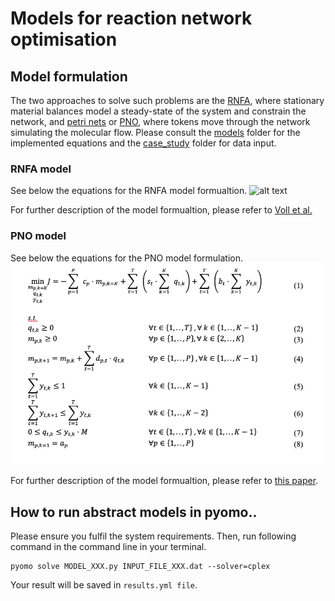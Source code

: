 # Models for reaction network optimisation

## Model formulation 

The two approaches to solve such problems are the [RNFA], where stationary material balances model a steady-state of the system and constrain the network, and [petri nets] or [PNO], where tokens move through the network simulating the molecular flow. Please consult the [models] folder for the implemented equations and the [case_study] folder for data input. 

### RNFA model 
See below the equations for the RNFA model formualtion. 
![alt text][RNFA_model]  

For further description of the model formualtion, please refer to [Voll et al.](https://aiche.onlinelibrary.wiley.com/doi/full/10.1002/aic.12704)


### PNO model 
See below the equations for the PNO model formulation.
![alt text][PNO_model]  

For further description of the model formualtion, please refer to [this paper](https://pubs.rsc.org/en/content/articlehtml/2019/re/c9re00213h).




## How to run abstract models in pyomo..

Please ensure you fulfil the system requirements. Then, run following command in the command line in your terminal.

```
pyomo solve MODEL_XXX.py INPUT_FILE_XXX.dat --solver=cplex 
```
Your result will be saved in ```results.yml file```. 



[logo]: https://github.com/Jana-Marie-Weber/Reaction_net_opt/blob/master/Reaction_systrem_circular.png "Logo Title Text 2"
[RNFA]: https://onlinelibrary.wiley.com/doi/abs/10.1002/aic.12704
[petri nets]: https://onlinelibrary.wiley.com/doi/pdf/10.1002/minf.201000086
[PNO]: https://reader.elsevier.com/reader/sd/pii/009813549185029T?token=61AEF084C496C3044C2E9ECB56EB3427EAE8E2C8EB132172843F3839F376CB3B453833256C5EB9CB15501FC7A6031BB7
[models]:
https://github.com/Jana-Marie-Weber/Reaction_net_opt/tree/master/models
[case_study]:
https://github.com/Jana-Marie-Weber/Reaction_net_opt/tree/master/case_study
[PNO_model]:  https://github.com/Jana-Marie-Weber/Reaction_net_opt/blob/master/models/PNO_model_formulation.png 
[RNFA_model]:  
https://github.com/Jana-Marie-Weber/Reaction_net_opt/blob/master/models/RNFA_model_formulation.png 
